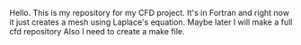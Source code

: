 Hello. This is my repository for my CFD project.
It's in Fortran and right now it just creates a mesh using Laplace's equation.
Maybe later I will make a full cfd repository
Also I need to create a make file.
